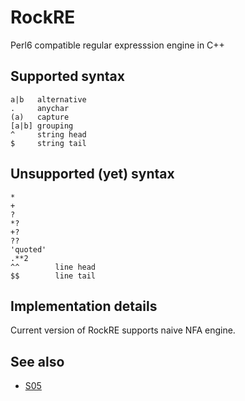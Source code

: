 RockRE
======

Perl6 compatible regular expresssion engine in C++

## Supported syntax

    a|b   alternative
    .     anychar
    (a)   capture
    [a|b] grouping
    ^     string head
    $     string tail

## Unsupported (yet) syntax

    *
    +
    ?
    *?
    +?
    ??
    'quoted'
    .**2
    ^^        line head
    $$        line tail

## Implementation details

Current version of RockRE supports naive NFA engine.

## See also

  * [S05](https://raw.github.com/perl6/specs/master/S05-regex.pod)

